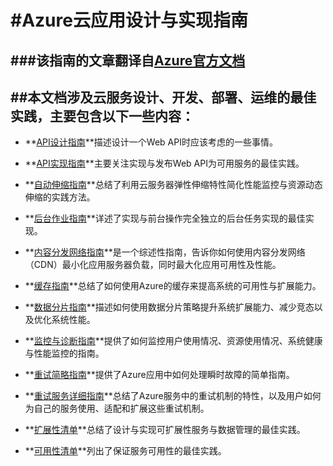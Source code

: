 #Azure云应用设计与实现指南
===

###该指南的文章翻译自[Azure官方文档][AzureOriginDoc]
---

##本文档涉及云服务设计、开发、部署、运维的最佳实践，主要包含以下一些内容：
---
* **[API设计指南][APIDesignGuidance]**描述设计一个Web API时应该考虑的一些事情。

* **[API实现指南][APIImplementationGuidance]**主要关注实现与发布Web API为可用服务的最佳实践。

* **[自动伸缩指南][AutoscalingGuidance]**总结了利用云服务器弹性伸缩特性简化性能监控与资源动态伸缩的实践方法。

* **[后台作业指南][BackgroundJobsGuidance]**详述了实现与前台操作完全独立的后台任务实现的最佳实现。

* **[内容分发网络指南][CDNGuidance]**是一个综述性指南，告诉你如何使用内容分发网络（CDN）最小化应用服务器负载，同时最大化应用可用性及性能。

* **[缓存指南][CacheGuidance]**总结了如何使用Azure的缓存来提高系统的可用性与扩展能力。

* **[数据分片指南][DataPartitionGuidance]**描述如何使用数据分片策略提升系统扩展能力、减少竞态以及优化系统性能。
  
* **[监控与诊断指南][MoniteringAndDiagnosticsGuidance]**提供了如何监控用户使用情况、资源使用情况、系统健康与性能监控的指南。
  
* **[重试简略指南][RetryGeneralGuidance]**提供了Azure应用中如何处理瞬时故障的简单指南。
  
* **[重试服务详细指南][RetryServiceSpecificGuidance]**总结了Azure服务中的重试机制的特性，以及用户如何为自己的服务使用、适配和扩展这些重试机制。

* **[扩展性清单][ScalabilityChecklist]**总结了设计与实现可扩展性服务与数据管理的最佳实践。

* **[可用性清单][AvailabilityChecklist]**列出了保证服务可用性的最佳实践。


[AzureOriginDoc]: https://github.com/dragon119/azure-guidance

[APIDesignGuidance]: #
[APIImplementationGuidance]: #
[AutoscalingGuidance]: #
[BackgroundJobsGuidance]: #
[CDNGuidance]: #
[CacheGuidance]: #
[DataPartitionGuidance]: #
[MoniteringAndDiagnosticsGuidance]: #
[RetryGeneralGuidance]: #
[RetryServiceSpecificGuidance]: #
[ScalabilityChecklist]: #
[AvailabilityChecklist]: AvailabilityChecklist.md
